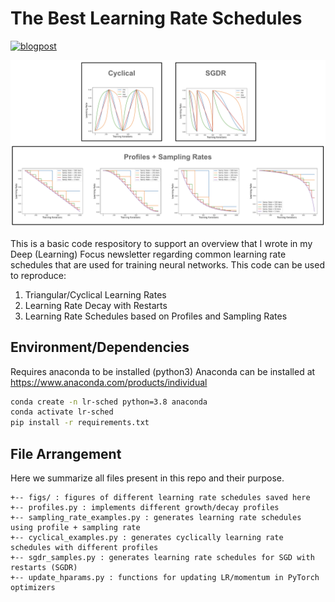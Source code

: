 # The Best Learning Rate Schedules

[![blogpost](https://img.shields.io/badge/Blog%20Post-substack-2596be)](https://cameronrwolfe.substack.com/p/the-best-learning-rate-schedules)
&nbsp;

![My Image](./figs/lr_cover.png)

This is a basic code respository to support an overview that I wrote in my 
Deep (Learning) Focus newsletter regarding
common learning rate schedules that are used for training neural networks.
This code can be used to reproduce:
1. Triangular/Cyclical Learning Rates
2. Learning Rate Decay with Restarts
3. Learning Rate Schedules based on Profiles and Sampling Rates

## Environment/Dependencies

Requires anaconda to be installed (python3)
Anaconda can be installed at https://www.anaconda.com/products/individual

```bash
conda create -n lr-sched python=3.8 anaconda
conda activate lr-sched
pip install -r requirements.txt
```

## File Arrangement

Here we summarize all files present in this repo and their purpose.
```
+-- figs/ : figures of different learning rate schedules saved here
+-- profiles.py : implements different growth/decay profiles
+-- sampling_rate_examples.py : generates learning rate schedules using profile + sampling rate
+-- cyclical_examples.py : generates cyclically learning rate schedules with different profiles
+-- sgdr_samples.py : generates learning rate schedules for SGD with restarts (SGDR)
+-- update_hparams.py : functions for updating LR/momentum in PyTorch optimizers
```
